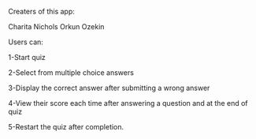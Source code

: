 Creaters of this app: 

Charita Nichols
Orkun Ozekin


Users can:

1-Start quiz

2-Select from multiple choice answers

3-Display the correct answer after submitting a wrong answer

4-View their score each time after answering a question and at the end of quiz

5-Restart the quiz after completion.